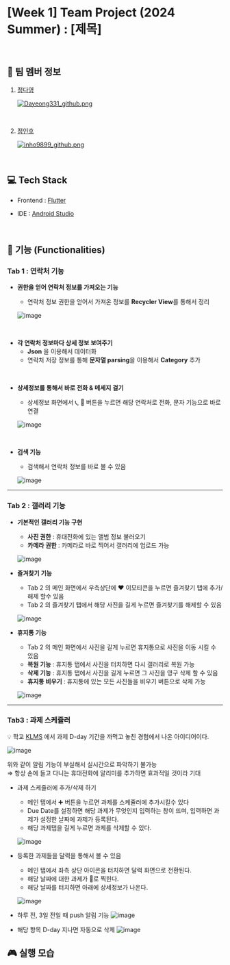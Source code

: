 # [Week 1] Team Project (2024 Summer) : [제목]


<br>

## 🤼 팀 멤버 정보


1. [정다영](https://www.notion.so/madcamp/ca29f9f848474061a9cedba2cffbf032?pvs=4)
   <br>

   [![Dayeong331_github.png](profile/Dayeong331_github.png)](https://github.com/Dayoung331)


<br>

2. [정인호](https://www.notion.so/madcamp/f51fae3248a747fcb3100942d2a666f9?pvs=4)
   <br>

   [![inho9899_github.png](profile/inho9899_github.png)](https://github.com/inho9899)

<br>

## 💻 Tech Stack
- Frontend : [Flutter](https://flutter.dev/)
  <br>

- IDE : [Android Studio](https://developer.android.com)

</br>

## 📱 기능 (Functionalities)
### Tab 1 : 연락처 기능

- **권한을 얻어 연락처 정보를 가져오는 기능**
    - 연락처 정보 권한을 얻어서 가져온 정보를 **Recycler View**를 통해서 정리

  ![image](Tab1_1.png)




<br>

- **각 연락처 정보마다 상세 정보 보여주기**
    - **Json** 을 이용해서 데이터화
    - 연락처 저장 정보를 통해 **문자열 parsing**을 이용해서 **Category** 추가

<br>

- **상세정보를 통해서 바로 전화 & 메세지 걸기**
    - 상세정보 화면에서 📞, 💬 버튼을 누르면 해당 연락처로 전화, 문자 기능으로 바로 연결

  ![image](Tab1_2.png)





<br>

- **검색 기능**
    - 검색해서 연락처 정보를 바로 볼 수 있음

  ![image](Tab1_3.png)

---
### Tab 2 : 갤러리 기능
- **기본적인 갤러리 기능 구현**
    - **사진 권한** : 휴대전화에 있는 앨범 정보 불러오기
    - **카메라 권한** : 카메라로 바로 찍어서 갤러리에 업로드 가능

  ![image](Tab2_1.png)

- **즐겨찾기 기능**
    - Tab 2 의 메인 화면에서 우측상단에 ❤️ 이모티콘을 누르면 즐겨찾기 탭에 추가/해제 할수 있음
    - Tab 2 의 즐겨찾기 탭에서 해당 사진을 길게 누르면 즐겨찾기를 해제할 수 있음

  ![image](Tab2_2.png)

- **휴지통 기능**
    - Tab 2 의 메인 화면에서 사진을 길게 누르면 휴지통으로 사진을 이동 시킬 수 있음
    - **복원 기능** : 휴지통 탭에서 사진을 터치하면 다시 갤러리로 복원 가능
    - **삭제 기능** : 휴지통 탭에서 사진을 길게 누르면 그 사진을 영구 삭제 할 수 있음
    - **휴지통 비우기** : 휴지통에 있는 모든 사진들을 비우기 버튼으로 삭제 가능

  ![image](Tab2_3.png)

---
### Tab3 : 과제 스케쥴러
💡 학교 [KLMS](https://klms.kaist.ac.kr) 에서 과제 D-day 기간을 까먹고 놓친 경험에서 나온 아이디어이다.

![image](19화석.png)

위와 같이 알림 기능이 부실해서 실시간으로 파악하기 불가능  
⇒ 항상 손에 들고 다니는 휴대전화에 알리미를 추가하면 효과적일 것이라 기대

- 과제 스케줄러에 추가/삭제 하기
    - 메인 탭에서 ➕ 버튼을 누르면 과제를 스케쥴러에 추가시킬수 있다
    - Due Date를 설정하면 해당 과제가 무엇인지 입력하는 창이 뜨며, 입력하면 과제가 설정한 날짜에 과제가 등록된다.
    - 해당 과제탭을 길게 누르면 과제를 삭제할 수 있다.

  ![image](Tab3_1.png)

- 등록한 과제들을 달력을 통해서 볼 수 있음
    - 메인 탭에서 좌측 상단 아이콘을 터치하면 달력 화면으로 전환된다.
    - 해당 날짜에 대한 과제가 🔴로 찍힌다.
    - 해당 날짜를 터치하면 아래에 상세정보가 나온다.

  ![image](Tab3_2.png)


- 하루 전, 3일 전일 때 push 알림 기능
  ![image](Tab3_3.png)

- 해당 항목 D-day 지나면 자동으로 삭제
  ![image](Tab3_4.png)

## 🎮 실행 모습